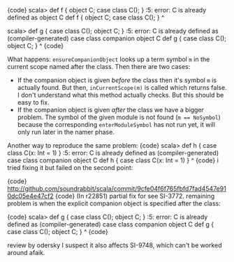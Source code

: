 {code}
scala> def f { object C; case class C(); }
<console>:5: error: C is already defined as object C
       def f { object C; case class C(); }
                                    ^

scala> def g { case class C(); object C; }
<console>:5: error: C is already defined as (compiler-generated) case class companion object C
       def g { case class C(); object C; }
                                      ^
{code}

What happens: `ensureCompanionObject` looks up a term symbol `m` in the current scope named after the class. Then there are two cases:

 * If the companion object is given _before_ the class then it's symbol `m` is actually found. But then, `inCurrentScope(m)` is called which returns false. I don't understand what this method actually checks. But this should be easy to fix.
 * If the companion object is given _after_ the class we have a bigger problem. The symbol of the given module is not found (`m == NoSymbol`) because the corresponding `enterModuleSymbol` has not run yet, it will only run later in the namer phase.


Another way to reproduce the same problem:
{code}
scala> def h { case class C(x: Int = 1) }
<console>:5: error: C is already defined as (compiler-generated) case class companion object C
       def h { case class C(x: Int = 1) }
                          ^
{code}
i tried fixing it but failed on the second point:

{code}
http://github.com/soundrabbit/scala/commit/9cfe04f6f765fbfd7fad4547e910dc05e4e47cf2
{code}
(In r22851) partial fix for see SI-3772. remaining problem is when the explicit companion object is specified after the class:

{code}
  scala> def g { case class C(); object C; }
  <console>:5: error: C is already defined as (compiler-generated) case class companion object C
         def g { case class C(); object C; }
                                        ^
{code}

review by odersky
I suspect it also affects SI-9748, which can't be worked around afaik.
